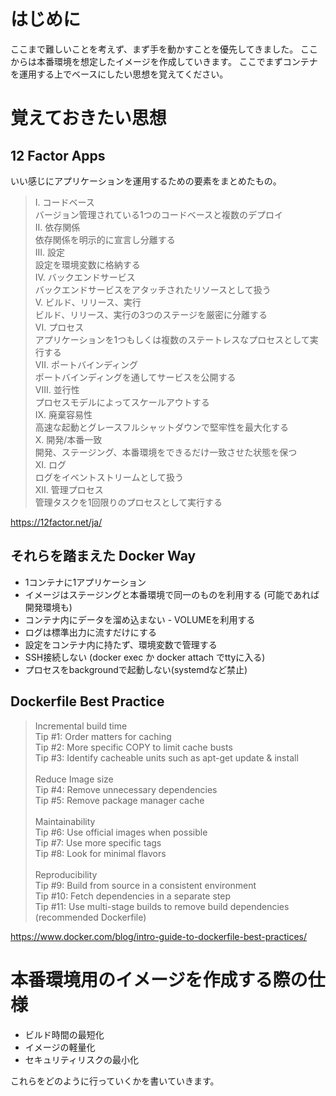 # はじめに
ここまで難しいことを考えず、まず手を動かすことを優先してきました。
ここからは本番環境を想定したイメージを作成していきます。
ここでまずコンテナを運用する上でベースにしたい思想を覚えてください。

# 覚えておきたい思想

## 12 Factor Apps

いい感じにアプリケーションを運用するための要素をまとめたもの。

> I. コードベース<br />
>   バージョン管理されている1つのコードベースと複数のデプロイ<br />
> II. 依存関係<br />
>   依存関係を明示的に宣言し分離する<br />
> III. 設定<br />
>   設定を環境変数に格納する<br />
> IV. バックエンドサービス<br />
>   バックエンドサービスをアタッチされたリソースとして扱う<br />
> V. ビルド、リリース、実行<br />
>   ビルド、リリース、実行の3つのステージを厳密に分離する<br />
> VI. プロセス<br />
>   アプリケーションを1つもしくは複数のステートレスなプロセスとして実行する<br />
> VII. ポートバインディング<br />
>   ポートバインディングを通してサービスを公開する<br />
> VIII. 並行性<br />
>   プロセスモデルによってスケールアウトする<br />
> IX. 廃棄容易性<br />
>   高速な起動とグレースフルシャットダウンで堅牢性を最大化する<br />
> X. 開発/本番一致<br />
>   開発、ステージング、本番環境をできるだけ一致させた状態を保つ<br />
> XI. ログ<br />
>   ログをイベントストリームとして扱う<br />
> XII. 管理プロセス<br />
>   管理タスクを1回限りのプロセスとして実行する<br />

https://12factor.net/ja/

## それらを踏まえた Docker Way
- 1コンテナに1アプリケーション
- イメージはステージングと本番環境で同一のものを利用する (可能であれば開発環境も)
- コンテナ内にデータを溜め込まない - VOLUMEを利用する
- ログは標準出力に流すだけにする
- 設定をコンテナ内に持たず、環境変数で管理する
- SSH接続しない (docker exec か docker attach でttyに入る)
- プロセスをbackgroundで起動しない(systemdなど禁止)

## Dockerfile Best Practice
> Incremental build time<br/>
> Tip #1: Order matters for caching<br/>
> Tip #2: More specific COPY to limit cache busts<br/>
> Tip #3: Identify cacheable units such as apt-get update & install<br/><br/>
> Reduce Image size<br/>
> Tip #4: Remove unnecessary dependencies<br/>
> Tip #5: Remove package manager cache<br/><br/>
> Maintainability<br/>
> Tip #6: Use official images when possible<br/>
> Tip #7: Use more specific tags<br/>
> Tip #8: Look for minimal flavors<br/><br/>
> Reproducibility<br/>
> Tip #9: Build from source in a consistent environment<br/>
> Tip #10: Fetch dependencies in a separate step<br/>
> Tip #11: Use multi-stage builds to remove build dependencies (recommended Dockerfile)

https://www.docker.com/blog/intro-guide-to-dockerfile-best-practices/

# 本番環境用のイメージを作成する際の仕様

- ビルド時間の最短化
- イメージの軽量化
- セキュリティリスクの最小化

これらをどのように行っていくかを書いていきます。